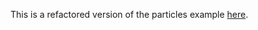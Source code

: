 This is a refactored version of the particles example [here](https://webglfundamentals.org/webgl/lessons/webgl-gpgpu.html).
